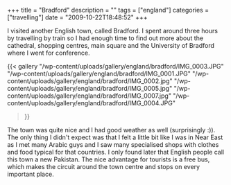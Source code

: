 +++
title = "Bradford"
description = ""
tags = ["england"]
categories = ["travelling"]
date = "2009-10-22T18:48:52"
+++

I visited another English town, called Bradford. I spent around three hours by travelling by train
so I had enough time to find out more about the cathedral, shopping centres, main square and the
University of Bradford where I went for conference.

 {{< gallery
    "/wp-content/uploads/gallery/england/bradford/IMG_0003.JPG"
    "/wp-content/uploads/gallery/england/bradford/IMG_0001.JPG"
    "/wp-content/uploads/gallery/england/bradford/IMG_0002.jpg"
    "/wp-content/uploads/gallery/england/bradford/IMG_0005.jpg"
    "/wp-content/uploads/gallery/england/bradford/IMG_0007.jpg"
    "/wp-content/uploads/gallery/england/bradford/IMG_0004.JPG"
>}}

The town was quite nice and I had good weather as well (surprisingly :)). The only thing I didn't
expect was that I felt a little bit like I was in Near East as I met many Arabic guys and I saw
many specialised shops with clothes and food typical for that countries. I only found later that
English people call this town a new Pakistan. The nice advantage for tourists is a free bus, which
makes the circuit around the town centre and stops on every important place.
